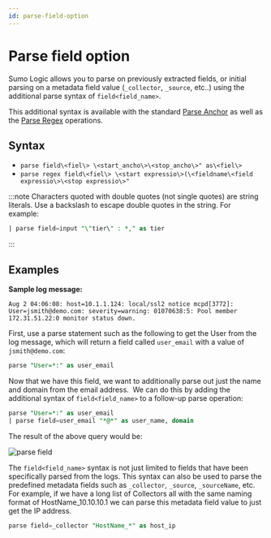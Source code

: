 ```yaml
---
id: parse-field-option
---
```


# Parse field option

Sumo Logic allows you to parse on previously extracted fields, or initial parsing on a metadata field value (`_collector`, `_source`, etc..) using the additional parse syntax of `field<field_name>`.

This additional syntax is available with the standard [Parse Anchor](parse-predictable-patterns-using-an-anchor.md)
as well as the [Parse Regex](parse-variable-patterns-using-regex.md) operations.

## Syntax

* `parse field\<fiel\> \<start_ancho\>\<stop_ancho\>" as\<fiel\>`
* `parse regex field\<fiel\> \<start expressio\>(\<fieldname\<field expressio\>\<stop expressio\>"`

:::note
Characters quoted with double quotes (not single quotes) are string literals. Use a backslash to escape double quotes in the string. For example:  

```sql
| parse field=input "\"tier\" : *," as tier
```
:::

## Examples

**Sample log message:**

```
Aug 2 04:06:08: host=10.1.1.124: local/ssl2 notice mcpd[3772]: User=jsmith@demo.com: severity=warning: 01070638:5: Pool member 172.31.51.22:0 monitor status down.
```

First, use a parse statement such as the following to get the User from the log message, which will return a field called `user_email` with a value of `jsmith@demo.com`:

```sql
parse "User=*:" as user_email
```

Now that we have this field, we want to additionally parse out just the name and domain from the email address.  We can do this by adding the additional syntax of `field<field_name>` to a follow-up parse operation:

```sql
parse "User=*:" as user_email 
| parse field=user_email "*@*" as user_name, domain
```

The result of the above query would be:

![parse field](/img/snippet/query/parse_field_example.jpg)

The `field<field_name>` syntax is not just limited to fields that have been specifically parsed from the logs. This syntax can also be used to parse the predefined metadata fields such as `_collector`, `_source`, `_sourceName`, etc. For example, if we have a long list of Collectors all with the same naming format of HostName_10.10.10.1 we can parse this metadata field value to just get the IP address.

```sql
parse field=_collector "HostName_*" as host_ip
```

